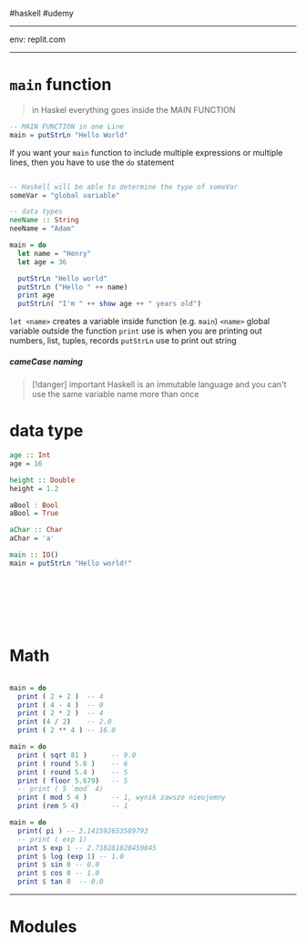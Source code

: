 #haskell #udemy 


---
env: replit.com



---
# `main` function

> in Haskel everything goes inside the MAIN FUNCTION

```haskell
-- MAIN FUNCTION in one Line
main = putStrLn "Hello World"
```

If you want your `main` function to include multiple expressions or multiple lines, then you have to use the `do` statement
```haskell

-- Haskell will be able to determine the type of someVar
someVar = "global variable" 

-- data types
neeName :: String
neeName = "Adam"

main = do
  let name = "Henry"
  let age = 36

  putStrLn "Hello world"
  putStrLn ("Hello " ++ name)
  print age
  putStrLn( "I'm " ++ show age ++ " years old")  
```

`let <name>` creates a variable inside function (e.g. `main`)
`<name>` global variable outside the function
`print` use is when you are printing out numbers, list, tuples, records
`putStrLn` use to print out string

##### *cameCase* naming

>[!danger] important
>Haskell is an immutable language and you can't use the same variable name more than once


# data type
```haskell
age :: Int
age = 16

height :: Double
height = 1.2

aBool : Bool
aBool = True

aChar :: Char
aChar = 'a'

main :: IO()
main = putStrLn "Hello world!"









```


# Math
```haskell

main = do
  print ( 2 + 2 )  -- 4
  print ( 4 - 4 )  -- 0
  print ( 2 * 2 )  -- 4
  print (4 / 2)    -- 2.0
  print ( 2 ** 4 ) -- 16.0

```


```haskell
main = do
  print ( sqrt 81 )      -- 9.0
  print ( round 5.6 )    -- 6
  print ( round 5.4 )    -- 5
  print ( floor 5.679)   -- 5
  -- print ( 5 `mod` 4) 
  print ( mod 5 4 )      -- 1, wynik zawsze nieujemny
  print (rem 5 4)        -- 1
```

```haskell
main = do
  print( pi ) -- 3.141592653589793
  -- print ( exp 1)
  print $ exp 1 -- 2.718281828459045
  print $ log (exp 1) -- 1.0
  print $ sin 0 -- 0.0
  print $ cos 0 -- 1.0
  print $ tan 0  -- 0.0

```


----
# Modules















